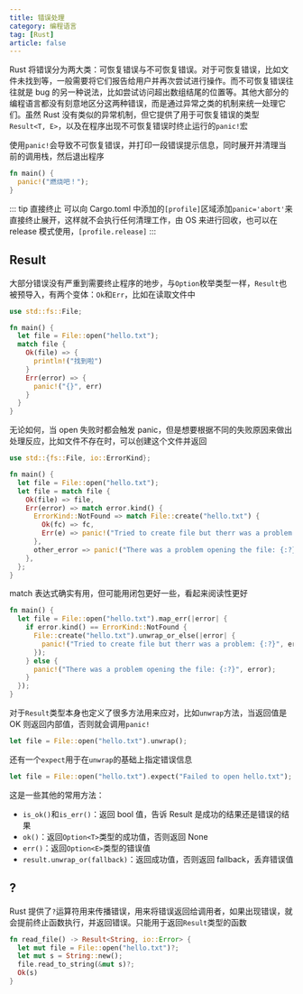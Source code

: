 ```yaml
---
title: 错误处理
category: 编程语言
tag: [Rust]
article: false
---
```


Rust 将错误分为两大类：可恢复错误与不可恢复错误。对于可恢复错误，比如文件未找到等，⼀般需要将它们报告给用户并再次尝试进行操作。而不可恢复错误往往就是 bug 的另⼀种说法，比如尝试访问超出数组结尾的位置等。其他大部分的编程语言都没有刻意地区分这两种错误，而是通过异常之类的机制来统⼀处理它们。虽然 Rust 没有类似的异常机制，但它提供了用于可恢复错误的类型`Result<T, E>`，以及在程序出现不可恢复错误时终止运行的`panic!`宏

使用`panic!`会导致不可恢复错误，并打印一段错误提示信息，同时展开并清理当前的调用栈，然后退出程序

```rust
fn main() {
  panic!("燃烧吧！");
}
```

::: tip 直接终止
可以向 Cargo.toml 中添加的`[profile]`区域添加`panic='abort'`来直接终止展开，这样就不会执行任何清理工作，由 OS 来进行回收，也可以在 release 模式使用，`[profile.release]`
:::

## Result

大部分错误没有严重到需要终止程序的地步，与`Option`枚举类型一样，`Result`也被预导入，有两个变体：`Ok`和`Err`，比如在读取文件中

```rust
use std::fs::File;

fn main() {
  let file = File::open("hello.txt");
  match file {
    Ok(file) => {
      println!("找到啦")
    }
    Err(error) => {
      panic!("{}", err)
    }
  }
}
```

无论如何，当 open 失败时都会触发 panic，但是想要根据不同的失败原因来做出处理反应，比如文件不存在时，可以创建这个文件并返回

```rust
use std::{fs::File, io::ErrorKind};

fn main() {
  let file = File::open("hello.txt");
  let file = match file {
    Ok(file) => file,
    Err(error) => match error.kind() {
      ErrorKind::NotFound => match File::create("hello.txt") {
        Ok(fc) => fc,
        Err(e) => panic!("Tried to create file but therr was a problem: {:?}", e),
      },
      other_error => panic!("There was a problem opening the file: {:?}", other_error),
    },
  };
}
```

match 表达式确实有用，但可能用闭包更好一些，看起来阅读性更好

```rust
fn main() {
  let file = File::open("hello.txt").map_err(|error| {
    if error.kind() == ErrorKind::NotFound {
      File::create("hello.txt").unwrap_or_else(|error| {
        panic!("Tried to create file but therr was a problem: {:?}", error)
      });
    } else {
      panic!("There was a problem opening the file: {:?}", error);
    }
  });
}
```

对于`Result`类型本身也定义了很多方法用来应对，比如`unwrap`方法，当返回值是 OK 则返回内部值，否则就会调用`panic!`

```rust
let file = File::open("hello.txt").unwrap();
```

还有一个`expect`用于在`unwrap`的基础上指定错误信息

```rust
let file = File::open("hello.txt").expect("Failed to open hello.txt");
```

这是一些其他的常用方法：

+ `is_ok()`和`is_err()`：返回 bool 值，告诉 Result 是成功的结果还是错误的结果
+ `ok()`：返回`Option<T>`类型的成功值，否则返回 None
+ `err()`：返回`Option<E>`类型的错误值
+ `result.unwrap_or(fallback)`：返回成功值，否则返回 fallback，丢弃错误值

## ?

Rust 提供了`?`运算符用来传播错误，用来将错误返回给调用者，如果出现错误，就会提前终止函数执行，并返回错误。只能用于返回`Result`类型的函数

```rust
fn read_file() -> Result<String, io::Error> {
  let mut file = File::open("hello.txt")?;
  let mut s = String::new();
  file.read_to_string(&mut s)?;
  Ok(s)
}
```
